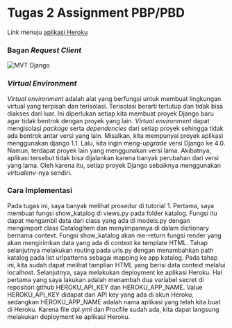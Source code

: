 # Tugas 2 Assignment PBP/PBD

Link menuju [aplikasi Heroku](https://mengdjango.herokuapp.com/katalog/)

### Bagan _Request Client_ 

![MVT Django](https://user-images.githubusercontent.com/87903309/190309432-8b12999e-7ba2-426d-b2e4-b4e1db7fb292.jpeg)

### _Virtual Environment_

_Virtual environment_ adalah alat yang berfungsi untuk membuat lingkungan virtual yang terpisah
dan terisolasi. Terisolasi berarti tertutup dan tidak bisa diakses dari luar. Ini diperlukan
setiap kita membuat proyek Django baru agar tidak bentrok dengan proyek yang lain.
_Virtual environment_ dapat mengisolasi _package_ serta _dependencies_ dari setiap proyek
sehingga tidak ada bentrok antar versi yang lain. Misalkan, kita mempunyai proyek aplikasi
menggunakan django 1.1. Lalu, kita ingin meng-_upgrade_ versi Django ke 4.0. Namun, terdapat
proyek lain yang menggunakan versi lama. Akibatnya, aplikasi tersebut tidak bisa dijalankan
karena banyak perubahan dari versi yang lama. Oleh karena itu, setiap proyek Django sebaiknya
menggunakan _virtualenv_-nya sendiri.

### Cara Implementasi

Pada tugas ini, saya banyak melihat prosedur di tutorial 1. Pertama, saya membuat fungsi 
show_katalog di views.py pada folder katalog. Fungsi itu dapat mengambil data dari class
yang ada di models.py dengan mengimport class CatalogItem dan menyimpannya di dalam 
dictionary bernama context. Fungsi show_katalog akan me-return fungsi render yang akan 
mengirimkan data yang ada di context ke template HTML. Tahap selanjutnya melakukan routing
pada urls.py dengan menambahkan path katalog pada list urlpatterns sebagai mapping ke
app katalog. Pada tahap ini, kita sudah dapat melihat tamplian HTML yang berisi data context
melalui localhost. Selanjutnya, saya melakukan deployment ke aplikasi Heroku. Hal pertama yang
saya lakukan adalah menambah dua variabel secret di repositori github HEROKU_API_KEY dan 
HEROKU_APP_NAME. Value HEROKU_API_KEY didapat dari API key yang ada di akun Heroku, sedangkan
HEROKU_APP_NAME adalah nama aplikasi yang telah kita buat di Heroku. Karena file dpl.yml dan
Procfile sudah ada, kita dapat langsung melakukan deployment ke aplikasi Heroku.
